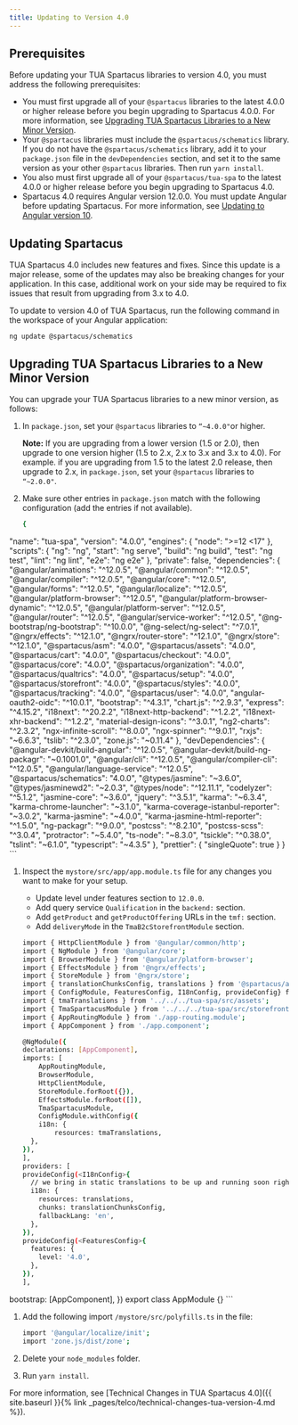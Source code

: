 ```yaml
---
title: Updating to Version 4.0
---
```


## Prerequisites

Before updating your TUA Spartacus libraries to version 4.0, you must address the following prerequisites:

- You must first upgrade all of your `@spartacus` libraries to the latest 4.0.0 or higher release before you begin upgrading to Spartacus 4.0.0. For more information, see [Upgrading TUA Spartacus Libraries to a New Minor Version](#upgrading-tua-spartacus-libraries-to-a-new-minor-version).
- Your `@spartacus` libraries must include the `@spartacus/schematics` library. If you do not have the `@spartacus/schematics` library, add it to your `package.json` file in the `devDependencies` section, and set it to the same version as your other `@spartacus` libraries. Then run `yarn install`.
- You also must first upgrade all of your `@spartacus/tua-spa` to the latest 4.0.0 or higher release before you begin upgrading to Spartacus 4.0.
- Spartacus 4.0 requires Angular version 12.0.0. You must update Angular before updating Spartacus. For more information, see [Updating to Angular version 10](https://update.angular.io/).

## Updating Spartacus

TUA Spartacus 4.0 includes new features and fixes. Since this update is a major release, some of the updates may also be breaking changes for your application. In this case, additional work on your side may be required to fix issues that result from upgrading from 3.x to 4.0.

To update to version 4.0 of TUA Spartacus, run the following command in the workspace of your Angular application:

```shell
ng update @spartacus/schematics
```

## Upgrading TUA Spartacus Libraries to a New Minor Version

You can upgrade your TUA Spartacus libraries to a new minor version, as follows:

1. In `package.json`, set your `@spartacus` libraries to `“~4.0.0"`or higher.

   **Note:** If you are upgrading from a lower version (1.5 or 2.0), then upgrade to one version higher (1.5 to 2.x, 2.x to 3.x and 3.x to 4.0).
   For example. if you are upgrading from 1.5 to the latest 2.0 release, then upgrade to 2.x, in `package.json`, set your `@spartacus` libraries to `“~2.0.0"`.

1. Make sure other entries in `package.json` match with the following configuration (add the entries if not available).

    ```bash
    {
  "name": "tua-spa",
  "version": "4.0.0",
  "engines": {
    "node": ">=12 <17"
  },
  "scripts": {
    "ng": "ng",
    "start": "ng serve",
    "build": "ng build",
    "test": "ng test",
    "lint": "ng lint",
    "e2e": "ng e2e"
  },
  "private": false,
  "dependencies": {
    "@angular/animations": "^12.0.5",
    "@angular/common": "^12.0.5",
    "@angular/compiler": "^12.0.5",
    "@angular/core": "^12.0.5",
    "@angular/forms": "^12.0.5",
    "@angular/localize": "^12.0.5",
    "@angular/platform-browser": "^12.0.5",
    "@angular/platform-browser-dynamic": "^12.0.5",
    "@angular/platform-server": "^12.0.5",
    "@angular/router": "^12.0.5",
    "@angular/service-worker": "^12.0.5",
    "@ng-bootstrap/ng-bootstrap": "^10.0.0",
    "@ng-select/ng-select": "^7.0.1",
    "@ngrx/effects": "^12.1.0",
    "@ngrx/router-store": "^12.1.0",
    "@ngrx/store": "^12.1.0",
    "@spartacus/asm": "4.0.0",
    "@spartacus/assets": "4.0.0",
    "@spartacus/cart": "4.0.0",
    "@spartacus/checkout": "4.0.0",
    "@spartacus/core": "4.0.0",
    "@spartacus/organization": "4.0.0",
    "@spartacus/qualtrics": "4.0.0",
    "@spartacus/setup": "4.0.0",
    "@spartacus/storefront": "4.0.0",
    "@spartacus/styles": "4.0.0",
    "@spartacus/tracking": "4.0.0",
    "@spartacus/user": "4.0.0",
    "angular-oauth2-oidc": "^10.0.1",
    "bootstrap": "^4.3.1",
    "chart.js": "^2.9.3",
    "express": "^4.15.2",
    "i18next": "^20.2.2",
    "i18next-http-backend": "^1.2.2",
    "i18next-xhr-backend": "^1.2.2",
    "material-design-icons": "^3.0.1",
    "ng2-charts": "^2.3.2",
    "ngx-infinite-scroll": "^8.0.0",
    "ngx-spinner": "^9.0.1",
    "rxjs": "~6.6.3",
    "tslib": "^2.3.0",
    "zone.js": "~0.11.4"
  },
  "devDependencies": {
    "@angular-devkit/build-angular": "^12.0.5",
    "@angular-devkit/build-ng-packagr": "~0.1001.0",
    "@angular/cli": "^12.0.5",
    "@angular/compiler-cli": "^12.0.5",
    "@angular/language-service": "^12.0.5",
    "@spartacus/schematics": "4.0.0",
    "@types/jasmine": "~3.6.0",
    "@types/jasminewd2": "~2.0.3",
    "@types/node": "^12.11.1",
    "codelyzer": "^5.1.2",
    "jasmine-core": "~3.6.0",
    "jquery": "^3.5.1",
    "karma": "~6.3.4",
    "karma-chrome-launcher": "~3.1.0",
    "karma-coverage-istanbul-reporter": "~3.0.2",
    "karma-jasmine": "~4.0.0",
    "karma-jasmine-html-reporter": "^1.5.0",
    "ng-packagr": "^9.0.0",
    "postcss": "^8.2.10",
    "postcss-scss": "^3.0.4",
    "protractor": "~5.4.0",
    "ts-node": "~8.3.0",
    "tsickle": "^0.38.0",
    "tslint": "~6.1.0",
    "typescript": "~4.3.5"
  },
  "prettier": {
    "singleQuote": true
  }
}
    ```

1. Inspect the `mystore/src/app/app.module.ts` file for any changes you want to make for your setup.
    - Update level under features section to `12.0.0`.
    - Add query service `Qualification` in the `backend:` section.
    - Add `getProduct` and `getProductOffering` URLs in the `tmf:` section.
    - Add `deliveryMode` in the `TmaB2cStorefrontModule` section.

    ```bash
    import { HttpClientModule } from '@angular/common/http';
    import { NgModule } from '@angular/core';
    import { BrowserModule } from '@angular/platform-browser';
    import { EffectsModule } from '@ngrx/effects';
    import { StoreModule } from '@ngrx/store';
    import { translationChunksConfig, translations } from '@spartacus/assets';
    import { ConfigModule, FeaturesConfig, I18nConfig, provideConfig} from '@spartacus/core';
    import { tmaTranslations } from '../../../tua-spa/src/assets';
    import { TmaSpartacusModule } from '../../../tua-spa/src/storefrontlib';
    import { AppRoutingModule } from './app-routing.module';
    import { AppComponent } from './app.component';

    @NgModule({
    declarations: [AppComponent],
    imports: [
        AppRoutingModule,
        BrowserModule,
        HttpClientModule,
        StoreModule.forRoot({}),
        EffectsModule.forRoot([]),
        TmaSpartacusModule,
        ConfigModule.withConfig({
        i18n: {
            resources: tmaTranslations,
      },
    }), 
    ],
    providers: [
    provideConfig(<I18nConfig>{
      // we bring in static translations to be up and running soon right away
      i18n: {
        resources: translations,
        chunks: translationChunksConfig,
        fallbackLang: 'en',
      },
    }),
    provideConfig(<FeaturesConfig>{
      features: {
        level: '4.0',
      },
    }),
    ],
  bootstrap: [AppComponent],
  })
  export class AppModule {}
    ``` 
1. Add the following import `/mystore/src/polyfills.ts` in the file:

    ```bash
    import '@angular/localize/init';    
    import 'zone.js/dist/zone';    
    ```
1. Delete your `node_modules` folder.
1. Run `yarn install`.

For more information, see [Technical Changes in TUA Spartacus 4.0]({{ site.baseurl }}{% link _pages/telco/technical-changes-tua-version-4.md %}).
